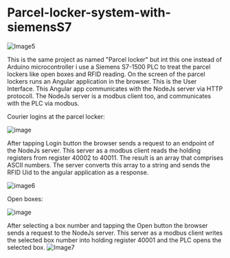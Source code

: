 # Parcel-locker-system-with-siemensS7
![Image5](https://github.com/user-attachments/assets/044d81d7-c38f-4301-a94c-9a48e2a791cd)

This is the same project as named "Parcel locker" but int this one instead of Arduino microcontroller i use a Siemens S7-1500 PLC to treat the parcel lockers like open boxes and RFID reading.
On the screen of the parcel lockers runs an Angular application in the browser. This is the User Interface. This Angular app communicates with the NodeJs server via HTTP protocoll. The NodeJs server is a modbus client too, and communicates with the PLC via modbus.

Courier logins at the parcel locker:

![image](https://github.com/user-attachments/assets/ab4d5902-16de-493f-86d5-8f36f3d47a99)

After tapping Login button the browser sends a request to an endpoint of the NodeJs server. This server as a modbus client reads the holding registers from register 40002 to 40011. The result is an array that comprises ASCII numbers. The server converts this array to a string and sends the RFID Uid to the angular application as a response.

![image6](https://github.com/user-attachments/assets/5f2bfef0-4300-40ae-9164-4117678d7e42)

Open boxes:

![image](https://github.com/user-attachments/assets/4664acc8-5768-42a9-987c-40af6c9fd1ba)

After selecting a box number and tapping the Open button the browser sends a request to the NodeJs server. This server as a modbus client writes the selected box number into holding register 40001 and the PLC opens the selected box.
![Image7](https://github.com/user-attachments/assets/5faf0ee4-4297-47a9-82cf-a1a422fd1146)




